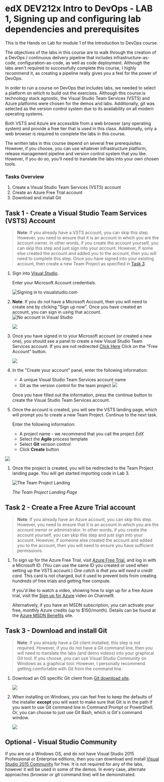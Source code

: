 # edX DEV212x Intro to DevOps - LAB 1, Signing up and configuring lab dependencies and prerequisites #
This is the Hands on Lab for module 1 of the Introduction to DevOps course.

The objectives of the labs in this course are to walk through the creation of a DevOps / continuous delivery pipeline that includes infrastructure-as-code, configuration-as-code, as well as code deployment. Although the labs aren't required to successfully complete this course, I highly recommend it, as creating a pipeline really gives you a feel for the power of DevOps.

In order to run a course on DevOps that includes labs, we needed to select a platform on which to build out the exercises. Although this course
is technology stack agnostic, the Visual Studio Team Services (VSTS) and Azure platforms were chosen for the demos and labs. Additionally, git was selected as the version control system due to its availability on all modern operating systems.

Both VSTS and Azure are accessible from a web browser (any operating system) and provide a free tier that is used in this class.
Additionally, only a web browser is required to complete the labs in this course.

The written labs in this course depend on several free prerequisites. However, if you choose, you can use whatever infrastructure platform, release management pipeline and version control system that you like.  However, if you do so, you'll need to translate the labs into your own chosen tools.

### Tasks Overview
1. Create a Visual Studio Team Services (VSTS) account
2. Create an Azure Free Trial account
3. Download and install Git

## Task 1 - Create a Visual Studio Team Services (VSTS) Account ####
> **Note**: If you already have a VSTS account, you can skip this step. However, you need to ensure that it is an account in which you are the account owner. In other words, if you create the account yourself, you can skip this step and just sign into your account. However, if some else created the account and added you to the account, then you will need to complete this step. Once you have signed into your existing account, then create a new Team Project as specified in [Task 3](#Ex4Task2).

1. Sign into [Visual Studio](https://go.microsoft.com/fwlink/?LinkId=307137).

    Enter your Microsoft Account credentials.

    ![Signing in to visualstudio.com](media/ms_acct_signin.png "Signing into visualstudio.com")


1. **Note**: If you do not have a Microsoft Account, then you will need to create one by clicking "Sign up now". Once you have created an account, you can sign in using that account.
    ![No account in Visual Studio](media/ms_get_new.png)
	
	![](media/ms_new_account.png)

1. Once you have signed in to your Microsoft account (or created a new one), you should see a panel to create a new Visual Studio Team Services account. If you are not redirected [Click Here](https://www.visualstudio.com/en-us/docs/setup-admin/team-services/sign-up-for-visual-studio-team-services) Click on the "Free Account" button. 

    ![](media/create-new-vsts-account.png)

1. In the "Create your account" panel, enter the following information: 
	
	- A unique Visual Studio Team Services account name
	- Git as the version control for the team project
![](media/vsts_new_acct.png)

	Once you have filled out the information, press the continue button to create the Visual Studio Team Services account.

1. Once the account is created, you will see the VSTS landing page, which will prompt you to create a new Team Project. Continue to the next task.
    
    Enter the following information:
    - A project name - we recommend that you call the project _EdX_
    - Select the **Agile** process template
    - Select **Git** version control
    - Click **Create** button

![](media/vsts_create_new_project.png)	

1. Once the project is created, you will be redirected to the Team Project landing page. You will get started importing code in Lab 3.

    ![The Team Project Landing](media/vsts_new_project_landing.png "The Team Project Landing")

    _The Team Project Landing Page_
    
## Task 2 - Create a Free Azure Trial account ####
> **Note**: If you already have an Azure account, you can skip this step. However, you need to ensure that it is an account in which you are the account owner or administrator. In other words, if you create the account yourself, you can skip this step and just sign into your account. However, if someone else created the account and added you to the account, then you will need to ensure you have sufficient permissions. 

1. To sign up for the Azure Free Trial, visit [Azure Free Trial](https://azure.microsoft.com/en-us/offers/ms-azr-0044p/), and log in with a Microsoft ID. (You can use the same ID you created or used when setting up the VSTS account.) _One catch is that you will need a credit card._ This card is not charged, but it used to prevent bots from creating hundreds of free trials and getting free compute. 

	If you'd like to watch a video, showing how to sign up for a free Azure trial, visit the [Sign up for Azure](https://channel9.msdn.com/Blogs/Windows-Azure/Sign-up-for-Microsoft-Azure) video on Channel9.

	Alternatively, if you have an MSDN subscription, you can activate your free, monthly Azure credits (up to $150/month). Details can be found at the [Azure MSDN Benefits](https://azure.microsoft.com/en-us/pricing/member-offers/msdn-benefits/) site.

## Task 3 - Download and install Git
> **Note**: If you already have a Git client installed, this step is not required. However, if you do not have a Git command line, then you will need to translate the labs (and demo videos) into your graphical Git tool. If you choose, you can use Visual Studio Community on Windows as a graphical tool.  However, I personally recommend getting comfortable with Git from the command line.

1. Download an OS specific Git client from [Git download site](https://git-scm.com/downloads).

	![](media/git-download-site.png)

1. When installing on Windows, you can feel free to keep the defaults of the installer **except** you will want to make sure that Git is in the path if you want to use Git command line in Command Prompt or PowerShell. Or, you can choose to just use Git Bash, which is Git's command window. 

	![](media/add-git-path.png)
    	
## Optional - Visual Studio Community ####
If you are on a Windows OS, and do not have Visual Studio 2015 Professional or Enterprise editions, then you can download and
install [Visual Studio 2015 Community](https://www.visualstudio.com/en-us/products/visual-studio-community-vs.aspx) for free. It is not required for any of the labs, however it will be used in some of the demos. In every case, alternate approaches (browser or git command line) will be demonstrated.


